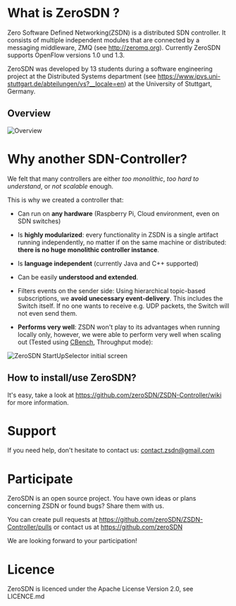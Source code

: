 # What is ZeroSDN ?

Zero Software Defined Networking(ZSDN) is a distributed SDN controller. It consists of multiple independent modules that are connected by a messaging middleware, ZMQ (see http://zeromq.org). Currently ZeroSDN supports OpenFlow versions 1.0 und 1.3.

ZeroSDN was developed by 13 students during a software engineering project at the Distributed Systems department (see https://www.ipvs.uni-stuttgart.de/abteilungen/vs?__locale=en) at the University of Stuttgart, Germany.

## Overview

![Overview](http://alki.square7.de/zsdn/MessageBus_modules.png)

# Why another SDN-Controller?

We felt  that many controllers are either _too monolithic_, _too hard to understand_, or _not scalable_ enough.

This is why we created a controller that:

* Can run on **any hardware** (Raspberry Pi, Cloud environment, even on SDN switches)

* Is **highly modularized**: every functionality in ZSDN is a single artifact running independently, no matter if on the same machine or distributed: **there is no huge monolithic controller instance**.<br> 

* Is **language independent** (currently Java and C++ supported)

* Can be easily **understood and extended**. 

* Filters events on the sender side: Using hierarchical topic-based subscriptions, we **avoid unecessary event-delivery**. This includes the Switch itself. If no one wants to receive e.g. UDP packets, the Switch will not even send them.

* **Performs very well**: ZSDN won't play to its advantages when running locally only, however, we were able to perform very well when scaling out (Tested using [CBench](http://archive.openflow.org/wk/index.php/Oflops), Throughput mode):

![ZeroSDN StartUpSelector initial screen](http://alki.square7.de/zsdn/throughput_4_node.png)

## How to install/use ZeroSDN?

It's easy, take a look at https://github.com/zeroSDN/ZSDN-Controller/wiki for more information.

# Support

If you need help, don't hesitate to contact us:
contact.zsdn@gmail.com

# Participate

ZeroSDN is an open source project. You have own ideas or plans concerning ZSDN or found bugs? Share them with us.

You can create pull requests at https://github.com/zeroSDN/ZSDN-Controller/pulls or contact us at https://github.com/zeroSDN

We are looking forward to your participation!

# Licence

ZeroSDN is licenced under the Apache License Version 2.0, see LICENCE.md

